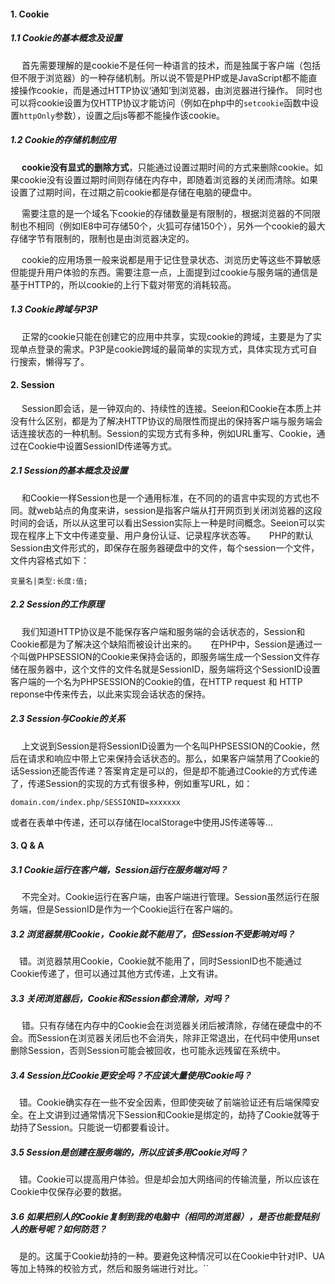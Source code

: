 #### 1. Cookie
##### 1.1 Cookie的基本概念及设置
&ensp;&ensp; 首先需要理解的是cookie不是任何一种语言的技术，而是独属于客户端（包括但不限于浏览器）的一种存储机制。所以说不管是PHP或是JavaScript都不能直接操作cookie，而是通过HTTP协议‘通知’到浏览器，由浏览器进行操作。
同时也可以将cookie设置为仅HTTP协议才能访问（例如在php中的`setcookie`函数中设置`httpOnly`参数），设置之后js等都不能操作该cookie。
##### 1.2 Cookie的存储机制应用
&ensp;&ensp; **cookie没有显式的删除方式**，只能通过设置过期时间的方式来删除cookie。如果cookie没有设置过期时间则存储在内存中，即随着浏览器的关闭而清除。如果设置了过期时间，在过期之前cookie都是存储在电脑的硬盘中。

&ensp;&ensp; 需要注意的是一个域名下cookie的存储数量是有限制的，根据浏览器的不同限制也不相同（例如IE8中可存储50个，火狐可存储150个），另外一个cookie的最大存储字节有限制的，限制也是由浏览器决定的。

&ensp;&ensp; cookie的应用场景一般来说都是用于记住登录状态、浏览历史等这些不算敏感但能提升用户体验的东西。需要注意一点，上面提到过cookie与服务端的通信是基于HTTP的，所以cookie的上行下载对带宽的消耗较高。
##### 1.3 Cookie跨域与P3P
&ensp;&ensp; 正常的cookie只能在创建它的应用中共享，实现cookie的跨域，主要是为了实现单点登录的需求。P3P是cookie跨域的最简单的实现方式，具体实现方式可自行搜索，懒得写了。

#### 2. Session
&ensp;&ensp; Session即会话，是一钟双向的、持续性的连接。Seeion和Cookie在本质上并没有什么区别，都是为了解决HTTP协议的局限性而提出的保持客户端与服务端会话连接状态的一种机制。Session的实现方式有多种，例如URL重写、Cookie，通过在Cookie中设置SessionID传递等方式。
##### 2.1 Session的基本概念及设置
&ensp;&ensp; 和Cookie一样Session也是一个通用标准，在不同的的语言中实现的方式也不同。就web站点的角度来讲，session是指客户端从打开网页到关闭浏览器的这段时间的会话，所以从这里可以看出Session实际上一种是时间概念。Seeion可以实现在程序上下文中传递变量、用户身份认证、记录程序状态等。
&ensp;&ensp; PHP的默认Session由文件形式的，即保存在服务器硬盘中的文件，每个session一个文件，文件内容格式如下：
```
变量名|类型:长度:值;
```
##### 2.2 Session的工作原理
&ensp;&ensp; 我们知道HTTP协议是不能保存客户端和服务端的会话状态的，Session和Cookie都是为了解决这个缺陷而被设计出来的。
&ensp;&ensp; 在PHP中，Session是通过一个叫做PHPSESSION的Cookie来保持会话的，即服务端生成一个Session文件存储在服务器中，这个文件的文件名就是SessionID，服务端将这个SessionID设置客户端的一个名为PHPSESSION的Cookie的值，在HTTP request 和 HTTP reponse中传来传去，以此来实现会话状态的保持。
##### 2.3 Session与Cookie的关系
&ensp;&ensp; 上文说到Session是将SessionID设置为一个名叫PHPSESSION的Cookie，然后在请求和响应中带上它来保持会话状态的。那么，如果客户端禁用了Cookie的话Session还能否传递？答案肯定是可以的，但是却不能通过Cookie的方式传递了，传递Session的实现的方式有很多种，例如重写URL，如：
```
domain.com/index.php/SESSIONID=xxxxxxx
```
或者在表单中传递，还可以存储在localStorage中使用JS传递等等...
#### 3. Q & A
##### 3.1 Cookie运行在客户端，Session运行在服务端对吗？
&ensp;&ensp; 不完全对。Cookie运行在客户端，由客户端进行管理。Session虽然运行在服务端，但是SessionID是作为一个Cookie运行在客户端的。
##### 3.2 浏览器禁用Cookie，Cookie就不能用了，但Session不受影响对吗？
&ensp;&ensp;错。浏览器禁用Cookie，Cookie就不能用了，同时SessionID也不能通过Cookie传递了，但可以通过其他方式传递，上文有讲。
##### 3.3 关闭浏览器后，Cookie和Session都会清除，对吗？
&ensp;&ensp; 错。只有存储在内存中的Cookie会在浏览器关闭后被清除，存储在硬盘中的不会。而Session在浏览器关闭后也不会消失，除非正常退出，在代码中使用unset删除Session，否则Session可能会被回收，也可能永远残留在系统中。
##### 3.4 Session比Cookie更安全吗？不应该大量使用Cookie吗？
&ensp;&ensp;错。Cookie确实存在一些不安全因素，但即使突破了前端验证还有后端保障安全。在上文讲到过通常情况下Session和Cookie是绑定的，劫持了Cookie就等于劫持了Session。只能说一切都要看设计。
##### 3.5 Session是创建在服务端的，所以应该多用Cookie对吗？
&ensp;&ensp;错。Cookie可以提高用户体验。但是却会加大网络间的传输流量，所以应该在Cookie中仅保存必要的数据。
##### 3.6 如果把别人的Cookie复制到我的电脑中（相同的浏览器），是否也能登陆别人的账号呢？如何防范？
&ensp;&ensp;是的。这属于Cookie劫持的一种。要避免这种情况可以在Cookie中针对IP、UA等加上特殊的校验方式，然后和服务端进行对比。``